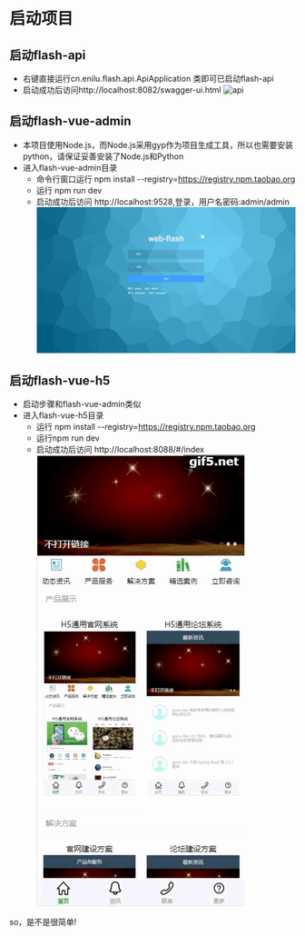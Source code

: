 # 启动项目

## 启动flash-api
- 右键直接运行cn.enilu.flash.api.ApiApplication 类即可已启动flash-api
- 启动成功后访问http://localhost:8082/swagger-ui.html
![api](../../img/flash-api.jpg)
## 启动flash-vue-admin
- 本项目使用Node.js，而Node.js采用gyp作为项目生成工具，所以也需要安装python，请保证妥善安装了Node.js和Python
- 进入flash-vue-admin目录
    - 命令行窗口运行 npm install --registry=https://registry.npm.taobao.org
    - 运行  npm run dev
    - 启动成功后访问 http://localhost:9528,登录，用户名密码:admin/admin 
 ![vue](../../vuejs.gif)

## 启动flash-vue-h5
- 启动步骤和flash-vue-admin类似
- 进入flash-vue-h5目录
    - 运行 npm install --registry=https://registry.npm.taobao.org
    - 运行npm run dev
    - 启动成功后访问 http://localhost:8088/#/index    
 ![h5](../../flash-mobile.gif)

so，是不是很简单!
